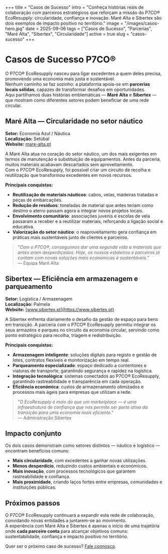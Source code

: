 +++
title = "Casos de Sucesso"
intro = "Conheça histórias reais de colaboração com parceiros estratégicos que reforçam a missão do P7CO® EcoResupply: circularidade, confiança e inovação. Maré Alta e Sibertex são dois exemplos de impacto positivo no território."
image = "/images/casos-hero.jpg"
date = 2025-09-06
tags = ["Casos de Sucesso", "Parcerias", "Maré Alta", "Sibertex", "Circularidade"]
active = true
slug = "casos-sucesso"
+++

# Casos de Sucesso P7CO®

O P7CO® EcoResupply nasceu para ligar excedentes a quem deles precisa, promovendo uma economia mais justa e sustentável.  
Nenhum caminho se faz sozinho: a plataforma apoia-se em **parcerias locais sólidas**, capazes de transformar desafios em oportunidades.  
Aqui partilhamos duas histórias emblemáticas — **Maré Alta** e **Sibertex** — que mostram como diferentes setores podem beneficiar de uma rede circular.

## Maré Alta — Circularidade no setor náutico

**Setor:** Economia Azul / Náutica  
**Localização:** Setúbal  
**Website:** [mare-alta.pt](https://mare-alta.pt)

A Maré Alta atua no coração do setor náutico, um dos mais exigentes em termos de manutenção e substituição de equipamentos. Antes da parceria, muitos materiais acabavam descartados sem aproveitamento.  
Com o P7CO® EcoResupply, foi possível criar um circuito de recolha e reutilização que transformou excedentes em novos recursos.

**Principais conquistas:**

- **Reutilização de materiais náuticos**: cabos, velas, madeiras tratadas e peças de embarcações.  
- **Redução de resíduos**: toneladas de material que antes teriam como destino o aterro passam agora a integrar novos projetos locais.  
- **Envolvimento comunitário**: associações juvenis e escolas de vela passaram a receber e a reutilizar materiais, reforçando a ligação social e educativa.  
- **Valorização do setor náutico**: o reaproveitamento gera confiança em práticas mais sustentáveis junto de clientes e parceiros.

> _"Com o P7CO®, conseguimos dar uma segunda vida a materiais que antes eram desperdiçados. Hoje, os nossos estaleiros e parceiros já contam com novas soluções mais económicas e sustentáveis."_  
— Equipa Maré Alta

## Sibertex — Eficiência em armazenagem e parqueamento

**Setor:** Logística / Armazenagem  
**Localização:** Palmela  
**Website:** [www.sibertex.pt](https://www.sibertex.pt)

A Sibertex enfrenta diariamente o desafio da gestão de espaço para bens em transição. A parceria com o P7CO® EcoResupply permitiu integrar os seus armazéns e parques no circuito da economia circular, servindo como ponto estratégico para recolha, triagem e redistribuição.

**Principais conquistas:**

- **Armazenagem inteligente**: soluções digitais para registo e gestão de lotes, contratos flexíveis e monitorização em tempo real.  
- **Parqueamento especializado**: espaço dedicado a contentores e viaturas de transporte, garantindo segurança e rapidez na logística.  
- **Integração tecnológica**: sistemas conectados ao P7CO® EcoResupply, garantindo rastreabilidade e transparência em cada operação.  
- **Eficiência económica**: custos de armazenamento otimizados e processos mais ágeis para empresas que utilizam a rede.

> _"O EcoResupply é mais do que um marketplace — é uma infraestrutura de confiança que nos permite ser parte ativa da transição para uma economia mais eficiente."_  
— Administração Sibertex

## Impacto conjunto

Os dois casos demonstram como setores distintos — náutico e logístico — encontram benefícios comuns:

- **Mais circularidade**, com excedentes a ganhar novas utilizações.  
- **Menos desperdício**, reduzindo custos ambientais e económicos.  
- **Mais inovação**, com processos tecnológicos que garantem rastreabilidade e confiança.  
- **Mais proximidade**, criando laços fortes entre empresas, comunidades e instituições públicas.

## Próximos passos

O P7CO® EcoResupply continuará a expandir esta rede de colaboração, convidando novas entidades a juntarem-se ao movimento.  
A experiência com Maré Alta e Sibertex é apenas o início de uma trajetória onde **cada parceiro conta** para alcançar objetivos comuns: sustentabilidade, confiança e impacto positivo no território.

Quer ser o próximo caso de sucesso? [Fale connosco](/pt/home/contact).
